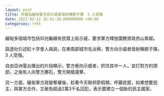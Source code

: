 ```yaml
---
layout: post
title: 外電指緬甸警方向示威者發射橡膠子彈　3 人受傷
date: 2021-02-12 16:41:10.000000000 +08:00
categories: rthk
---
```


緬甸多個城市包括仰光繼續有民眾上街示威，要求軍方釋放國務資政昂山素姬。

路透社引述紅十字會人員說，在東南部城市毛淡棉，警方向示威者發射橡膠子彈，3 人受傷。

自由亞洲電台播出的片段顯示，警方衝向示威者，抓住其中一人，並打對方的頭部，之後有人向警方擲石，警方開槍還擊。

另一方面，緬甸軍方政變奪權後，趁著今天聯邦節假期，呼籲民眾，如果想要民主，與軍方合作，又赦免超過2萬3千名囚犯，表示要建立一個新的民主國家。
